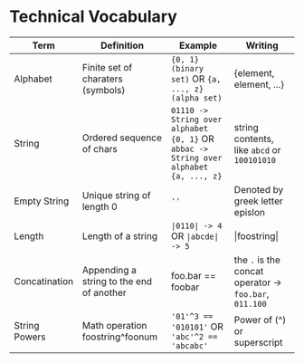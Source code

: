# Technical Vocabulary

| Term | Definition | Example | Writing |
|------|------------|---------|---------|
| Alphabet | Finite set of charaters (symbols) | `{0, 1} (binary set)` OR `{a, ..., z} (alpha set)` | {element, element, ...} |
| String | Ordered sequence of chars | `01110 -> String over alphabet {0, 1}` OR `abbac -> String over alphabet {a, ..., z}` | string contents, like `abcd` or `100101010` |
| Empty String | Unique string of length 0 | `''` | Denoted by greek letter epislon |
| Length | Length of a string | `\|0110\| -> 4` OR `\|abcde\| -> 5` | \|foostring\| |
| Concatination | Appending a string to the end of another | foo.bar == foobar | the `.` is the concat operator -> `foo.bar`, `011.100`
| String Powers | Math operation foostring^foonum | `'01'^3 == '010101'` OR `'abc'^2 == 'abcabc'` | Power of (^) or superscript |

